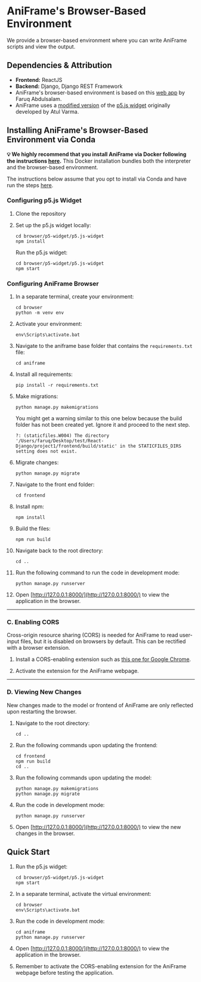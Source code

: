 # AniFrame's Browser-Based Environment

We provide a browser-based environment where you can write AniFrame scripts and view the output.

## Dependencies & Attribution

-   **Frontend:** ReactJS
-   **Backend:** Django, Django REST Framework
-   AniFrame's browser-based environment is based on this [web app](https://github.com/Faruqt/React-Django) by Faruq Abdulsalam.
-   AniFrame uses a [modified version](https://github.com/memgonzales/p5.js-widget) of the [p5.js widget](https://toolness.github.io/p5.js-widget) originally developed by Atul Varma.

## Installing AniFrame's Browser-Based Environment via Conda

**💡 We highly recommend that you install AniFrame via Docker following the instructions [here](https://github.com/memgonzales/aniframe-language?tab=readme-ov-file#option-1-using-docker-recommended).** This Docker installation bundles both the interpreter and the browser-based environment.

The instructions below assume that you opt to install via Conda and have run the steps [here](https://github.com/memgonzales/aniframe-language?tab=readme-ov-file#option-2-using-conda).

### Configuring p5.js Widget

1. Clone the repository
1. Set up the p5.js widget locally:

    ```
    cd browser/p5-widget/p5.js-widget
    npm install
    ```

    Run the p5.js widget:

    ```
    cd browser/p5-widget/p5.js-widget
    npm start
    ```

### Configuring AniFrame Browser

1. In a separate terminal, create your environment:
    ```
    cd browser
    python -m venv env
    ```
1. Activate your environment:
    ```
    env\Scripts\activate.bat
    ```
1. Navigate to the aniframe base folder that contains the `requirements.txt` file:
    ```
    cd aniframe
    ```
1. Install all requirements:
    ```
    pip install -r requirements.txt
    ```
1. Make migrations:

    ```
    python manage.py makemigrations
    ```

    You might get a warning similar to this one below because the build folder has not been created yet. Ignore it and proceed to the next step.

    ```WARNINGS:
    ?: (staticfiles.W004) The directory '/Users/faruq/Desktop/test/React-Django/project1/frontend/build/static' in the STATICFILES_DIRS setting does not exist.
    ```

1. Migrate changes:
    ```
    python manage.py migrate
    ```
1. Navigate to the front end folder:
    ```
    cd frontend
    ```
1. Install npm:
    ```
    npm install
    ```
1. Build the files:
    ```
    npm run build
    ```
1. Navigate back to the root directory:
    ```
    cd ..
    ```
1. Run the following command to run the code in development mode:
    ```
    python manage.py runserver
    ```
1. Open [http://127.0.0.1:8000/](http://127.0.0.1:8000/) to view the application in the browser.

---

### C. Enabling CORS

Cross-origin resource sharing (CORS) is needed for AniFrame to read user-input files, but it is disabled on browsers by default. This can be rectified with a browser extension.

1. Install a CORS-enabling extension such as [this one for Google Chrome](https://chromewebstore.google.com/detail/allow-cors-access-control/lhobafahddgcelffkeicbaginigeejlf).

1. Activate the extension for the AniFrame webpage.

---

### D. Viewing New Changes

New changes made to the model or frontend of AniFrame are only reflected upon restarting the browser.

1. Navigate to the root directory:

    ```
    cd ..
    ```

1. Run the following commands upon updating the frontend:
    ```
    cd frontend
    npm run build
    cd ..
    ```
1. Run the following commands upon updating the model:
    ```
    python manage.py makemigrations
    python manage.py migrate
    ```
1. Run the code in development mode:
    ```
    python manage.py runserver
    ```
1. Open [http://127.0.0.1:8000/](http://127.0.0.1:8000/) to view the new changes in the browser.

## Quick Start

1. Run the p5.js widget:
    ```
    cd browser/p5-widget/p5.js-widget
    npm start
    ```
1. In a separate terminal, activate the virtual environment:
    ```
    cd browser
    env\Scripts\activate.bat
    ```
1. Run the code in development mode:
    ```
    cd aniframe
    python manage.py runserver
    ```
1. Open [http://127.0.0.1:8000/](http://127.0.0.1:8000/) to view the application in the browser.

1. Remember to activate the CORS-enabling extension for the AniFrame webpage before testing the application.

